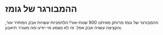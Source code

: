 # ההמבורגר של גומז

ההמבורגר של גומז מרוחק מאיתנו 900 שנות-אור! הלחמניות עשויות אבק המחזיר אור,
והקציצה עשויה אבק אפל. זה לא נשמע מי-יודע-מה מעורר תיאבון.
